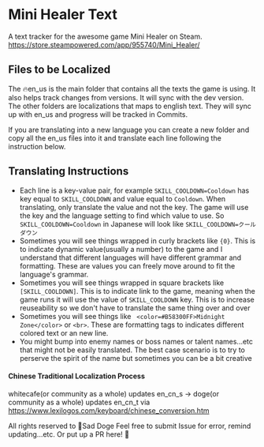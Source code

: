 # Mini Healer Text

A text tracker for the awesome game Mini Healer on Steam. https://store.steampowered.com/app/955740/Mini_Healer/

## Files to be Localized
The 🔥en_us is the main folder that contains all the texts the game is using. It also helps track changes from versions. It will sync with the dev version.
The other folders are localizations that maps to english text. They will sync up with en_us and progress will be tracked in Commits.

If you are translating into a new language you can create a new folder and copy all the en_us files into it and translate each line following the instruction below.

## Translating Instructions
- Each line is a key-value pair, for example `SKILL_COOLDOWN=Cooldown` has key equal to `SKILL_COOLDOWN` and value equal to `Cooldown`. When translating, only translate the value and not the key. The game will use the key and the language setting to find which value to use. So `SKILL_COOLDOWN=Cooldown` in Japanese will look like `SKILL_COOLDOWN=クールダウン`
- Sometimes you will see things wrapped in curly brackets like `{0}`. This is to indicate dynamic value(usually a number) to the game and I understand that different languages will have different grammar and formatting. These are values you can freely move around to fit the language's grammar.
- Sometimes you will see things wrapped in square brackets like `[SKILL_COOLDOWN]`. This is to indicate link to the game, meaning when the game runs it will use the value of `SKILL_COOLDOWN` key. This is to increase reuseability so we don't have to translate the same thing over and over
- Sometimes you will see things like ` <color=#B58300FF>Midnight Zone</color>` or `<br>`. These are formatting tags to indicates different colored text or an new line.
- You might bump into enemy names or boss names or talent names...etc that might not be easily translated. The best case scenario is to try to perserve the spirit of the name but sometimes you can be a bit creative

#### Chinese Traditional Localization Process
whitecafe(or community as a whole) updates en_cn_s -> doge(or community as a whole) updates en_cn_t via https://www.lexilogos.com/keyboard/chinese_conversion.htm


All rights reserved to 💪Sad Doge
Feel free to submit Issue for error, remind updating...etc.
Or put up a PR here! 🚀
